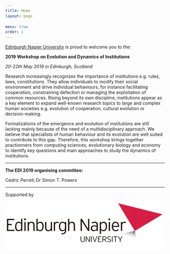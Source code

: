 ```yaml
---
title: Home
layout: page

menu: true
order: 1
---
```


[Edinburgh Napier University](https://www.napier.ac.uk) is proud to welcome you to the:


**2019 Workshop on Evolution and Dynamics of Institutions**


*20-22th May 2019 in Edinburgh, Scotland*


Research increasingly recognizes the importance of institutions e.g. rules, laws, constitutions. They allow individuals to modify their social environment and drive individual behaviours, for instance facilitating cooperation, constraining defection or managing the exploitation of common resources. Rising beyond its own discipline, institutions appear as a key element to expand well-known research topics to large and complex human societies e.g. evolution of cooperation, cultural evolution or decision-making.

Formalizations of the emergence and evolution of institutions are still lacking mainly because of the need of a multidisciplinary approach. We believe that specialists of human behaviour and its evolution are well suited to contribute to this gap. Therefore, this workshop brings together practionners from computing sciences, evolutionary biology and economy to identify key questions and main approaches to study the dynamics of institutions.


___
**The EDI 2019 organising committee:**

Cedric Perret\\
Dr Simon T. Powers

___
Supported by 

![Edinburgh Napier University](/assets/img/napierLogo.jpg)
